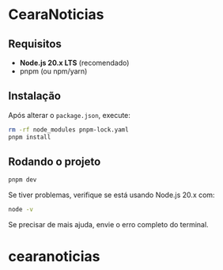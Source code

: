 # CearaNoticias

## Requisitos

- **Node.js 20.x LTS** (recomendado)
- pnpm (ou npm/yarn)

## Instalação

Após alterar o `package.json`, execute:

```sh
rm -rf node_modules pnpm-lock.yaml
pnpm install
```

## Rodando o projeto

```sh
pnpm dev
```

Se tiver problemas, verifique se está usando Node.js 20.x com:

```sh
node -v
```

Se precisar de mais ajuda, envie o erro completo do terminal.

# cearanoticias
 
